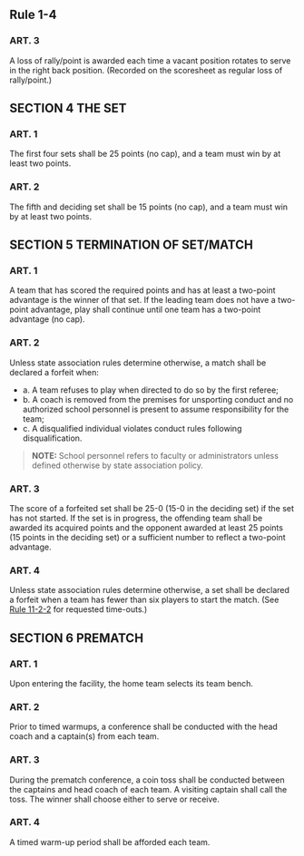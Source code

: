 <!-- Section: Rule 1-4 -->

## Rule 1-4

### ART. 3

A loss of rally/point is awarded each time a vacant position rotates to serve in the right back position. (Recorded on the scoresheet as regular loss of rally/point.)

<!-- Section: The Set -->

## SECTION 4 THE SET

### ART. 1

The first four sets shall be 25 points (no cap), and a team must win by at least two points.

### ART. 2

The fifth and deciding set shall be 15 points (no cap), and a team must win by at least two points.

<!-- Section: Termination of Set/Match -->

## SECTION 5 TERMINATION OF SET/MATCH

### ART. 1

A team that has scored the required points and has at least a two-point advantage is the winner of that set. If the leading team does not have a two-point advantage, play shall continue until one team has a two-point advantage (no cap).

### ART. 2

Unless state association rules determine otherwise, a match shall be declared a forfeit when:

- a. A team refuses to play when directed to do so by the first referee;
- b. A coach is removed from the premises for unsporting conduct and no authorized school personnel is present to assume responsibility for the team;
- c. A disqualified individual violates conduct rules following disqualification.

> **NOTE:** School personnel refers to faculty or administrators unless defined otherwise by state association policy.

### ART. 3

The score of a forfeited set shall be 25-0 (15-0 in the deciding set) if the set has not started. If the set is in progress, the offending team shall be awarded its acquired points and the opponent awarded at least 25 points (15 points in the deciding set) or a sufficient number to reflect a two-point advantage.

### ART. 4

Unless state association rules determine otherwise, a set shall be declared a forfeit when a team has fewer than six players to start the match. (See [Rule 11-2-2](#rule-11-2-2) for requested time-outs.)

<!-- Section: Prematch -->

## SECTION 6 PREMATCH

### ART. 1

Upon entering the facility, the home team selects its team bench.

### ART. 2

Prior to timed warmups, a conference shall be conducted with the head coach and a captain(s) from each team.

### ART. 3

During the prematch conference, a coin toss shall be conducted between the captains and head coach of each team. A visiting captain shall call the toss. The winner shall choose either to serve or receive.

### ART. 4

A timed warm-up period shall be afforded each team.
